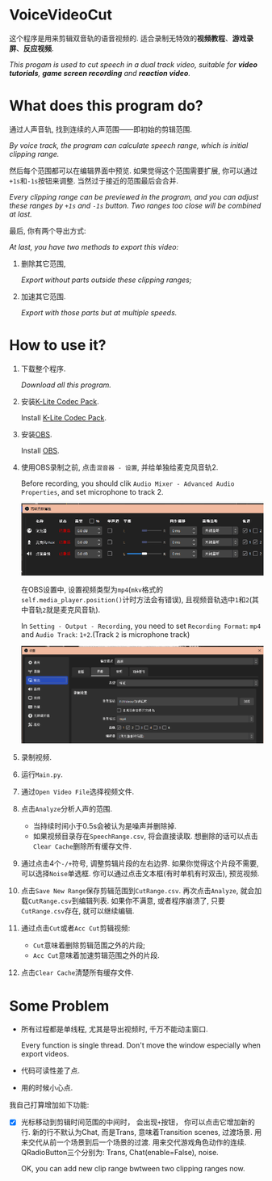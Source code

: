 # VoiceVideoCut
这个程序是用来剪辑双音轨的语音视频的. 适合录制无特效的**视频教程**、**游戏录屏**、**反应视频**.

*This progam is used to cut speech in a dual track video, suitable for **video tutorials**, **game screen recording** and **reaction video**.*

# What does this program do?
通过人声音轨, 找到连续的人声范围——即初始的剪辑范围. 

*By voice track, the program can calculate speech range, which is initial clipping range.*

然后每个范围都可以在编辑界面中预览. 如果觉得这个范围需要扩展, 你可以通过`+1s`和`-1s`按钮来调整. 当然过于接近的范围最后会合并.

*Every clipping range can be previewed in the program, and you can adjust these ranges by `+1s` and `-1s` button. Two ranges too close will be combined at last.*

最后, 你有两个导出方式:

*At last, you have two methods to export this video:*

1. 删除其它范围, 

    *Export without parts outside these clipping ranges;*

2. 加速其它范围.
   
    *Export with those parts but at multiple speeds.*


# How to use it?
1. 下载整个程序.
   
   *Download all this program.*
2. 安装[K-Lite Codec Pack](http://www.codecguide.com/download_k-lite_codec_pack_standard.htm).
   
   Install [K-Lite Codec Pack](http://www.codecguide.com/download_k-lite_codec_pack_standard.htm).
3. 安装[OBS](https://obsproject.com/download).
   
   Install [OBS](https://obsproject.com/download).
   
4. 使用OBS录制之前, 点击`混音器 - 设置`, 并给单独给麦克风音轨2.

    Before recording, you should clik `Audio Mixer - Advanced Audio Properties`, and set microphone to track 2.

    ![](pics/2023-05-04%20075434.png)

    在OBS设置中, 设置视频类型为`mp4`(`mkv`格式的`self.media_player.position()`计时方法会有错误), 且视频音轨选中`1`和`2`(其中音轨`2`就是麦克风音轨).

    In `Setting - Output - Recording`, you need to set `Recording Format`: `mp4` and `Audio Track`: `1+2`.(Track `2` is microphone track)

    ![](pics/2023-05-04%20075857.png)

5. 录制视频.
   
6. 运行`Main.py`.
   
7. 通过`Open Video File`选择视频文件.
   
8. 点击`Analyze`分析人声的范围.
   * 当持续时间小于0.5s会被认为是噪声并删除掉.
   * 如果视频目录存在`SpeechRange.csv`, 将会直接读取. 想删除的话可以点击`Clear Cache`删除所有缓存文件.
   
9. 通过点击4个`-/+`符号, 调整剪辑片段的左右边界.
    如果你觉得这个片段不需要, 可以选择`Noise`单选框.
    你可以通过点击文本框(有时单机有时双击), 预览视频.
10. 点击`Save New Range`保存剪辑范围到`CutRange.csv`. 再次点击`Analyze`, 就会加载`CutRange.csv`到编辑列表. 如果你不满意, 或者程序崩溃了, 只要`CutRange.csv`存在, 就可以继续编辑.
11. 通过点击`Cut`或者`Acc Cut`剪辑视频:
    * `Cut`意味着删除剪辑范围之外的片段;
    * `Acc Cut`意味着加速剪辑范围之外的片段.
12. 点击`Clear Cache`清楚所有缓存文件.


# Some Problem
- 所有过程都是单线程, 尤其是导出视频时, 千万不能动主窗口.
  
  Every function is single thread. Don't move the window especially when export videos.

- 代码可读性差了点.
  
- 用的时候小心点.

我自己打算增加如下功能:
- [x] 光标移动到剪辑时间范围的中间时， 会出现`+`按钮， 你可以点击它增加新的行. 新的行不默认为Chat, 而是Trans, 意味着Transition scenes, 过渡场景. 用来交代从前一个场景到后一个场景的过渡. 用来交代游戏角色动作的连续. QRadioButton三个分别为: Trans, Chat(enable=False), noise.
    
    OK, you can add new clip range bwtween two clipping ranges now.